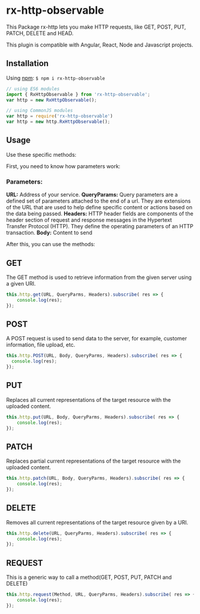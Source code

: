 # rx-http-observable

This Package rx-http lets you make HTTP requests, like GET, POST, PUT, PATCH, DELETE and HEAD.

This plugin is compatible with Angular, React, Node and Javascript projects.

## Installation

Using [npm](https://www.npmjs.com/):
```$ npm i rx-http-observable```

```js
// using ES6 modules
import { RxHttpObservable } from 'rx-http-observable';
var http = new RxHttpObservable();

// using CommonJS modules
var http = require('rx-http-observable')
var http = new http.RxHttpObservable();
```
## Usage
Use these specific methods:

First, you need to know how parameters work:
### Parameters:
**URL:** Address of your service.
**QueryParams:** Query parameters are a defined set of parameters attached to the end of a url. They are extensions of the URL that are used to help define specific content or actions based on the data being passed.
**Headers:** HTTP header fields are components of the header section of request and response messages in the Hypertext Transfer Protocol (HTTP). They define the operating parameters of an HTTP transaction.
**Body:** Content to send

After this, you can use the methods:
## GET
The GET method is used to retrieve information from the given server using a given URI.
``` js
this.http.get(URL, QueryParms, Headers).subscribe( res => {
    console.log(res);
});
```
## POST
A POST request is used to send data to the server, for example, customer information, file upload, etc.
``` js
this.http.POST(URL, Body, QueryParms, Headers).subscribe( res => {
  console.log(res);
});
```

## PUT
Replaces all current representations of the target resource with the uploaded content.
```js
this.http.put(URL, Body, QueryParms, Headers).subscribe( res => {
    console.log(res);
});
```

## PATCH
Replaces partial current representations of the target resource with the uploaded content.
```js
this.http.patch(URL, Body, QueryParms, Headers).subscribe( res => {
    console.log(res);
});
```

## DELETE
Removes all current representations of the target resource given by a URI.
``` js
this.http.delete(URL, QueryParms, Headers).subscribe( res => {
    console.log(res);
});
```

## REQUEST
This is a generic way to call a method(GET, POST, PUT, PATCH and DELETE)
``` js
this.http.request(Method, URL, QueryParms, Headers).subscribe( res => {
    console.log(res);
});
```

